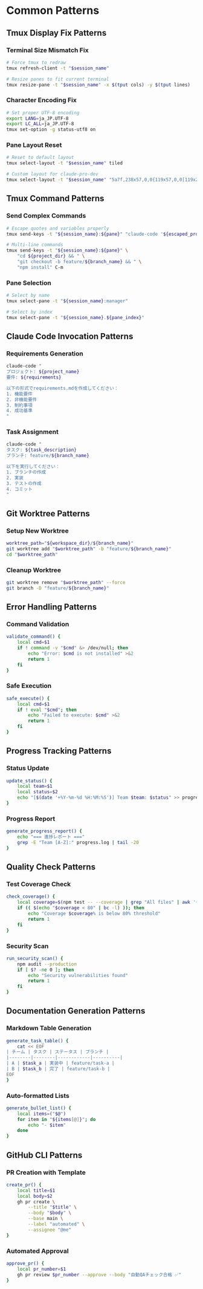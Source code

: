 # Common Patterns

## Tmux Display Fix Patterns

### Terminal Size Mismatch Fix
```bash
# Force tmux to redraw
tmux refresh-client -t "$session_name"

# Resize panes to fit current terminal
tmux resize-pane -t "$session_name" -x $(tput cols) -y $(tput lines)
```

### Character Encoding Fix
```bash
# Set proper UTF-8 encoding
export LANG=ja_JP.UTF-8
export LC_ALL=ja_JP.UTF-8
tmux set-option -g status-utf8 on
```

### Pane Layout Reset
```bash
# Reset to default layout
tmux select-layout -t "$session_name" tiled

# Custom layout for claude-pro-dev
tmux select-layout -t "$session_name" "5a7f,238x57,0,0{119x57,0,0[119x28,0,0,0,119x28,0,29,2],118x57,120,0[118x18,120,0,1,118x18,120,19,3,118x19,120,38,4]}"
```

## Tmux Command Patterns

### Send Complex Commands
```bash
# Escape quotes and variables properly
tmux send-keys -t "${session_name}:${pane}" "claude-code '${escaped_prompt}'" C-m

# Multi-line commands
tmux send-keys -t "${session_name}:${pane}" \
    "cd ${project_dir} && " \
    "git checkout -b feature/${branch_name} && " \
    "npm install" C-m
```

### Pane Selection
```bash
# Select by name
tmux select-pane -t "${session_name}:manager"

# Select by index
tmux select-pane -t "${session_name}.${pane_index}"
```

## Claude Code Invocation Patterns

### Requirements Generation
```bash
claude-code "
プロジェクト: ${project_name}
要件: ${requirements}

以下の形式でrequirements.mdを作成してください：
1. 機能要件
2. 非機能要件
3. 制約事項
4. 成功基準
"
```

### Task Assignment
```bash
claude-code "
タスク: ${task_description}
ブランチ: feature/${branch_name}

以下を実行してください：
1. ブランチの作成
2. 実装
3. テストの作成
4. コミット
"
```

## Git Worktree Patterns

### Setup New Worktree
```bash
worktree_path="${workspace_dir}/${branch_name}"
git worktree add "$worktree_path" -b "feature/${branch_name}"
cd "$worktree_path"
```

### Cleanup Worktree
```bash
git worktree remove "$worktree_path" --force
git branch -D "feature/${branch_name}"
```

## Error Handling Patterns

### Command Validation
```bash
validate_command() {
    local cmd=$1
    if ! command -v "$cmd" &> /dev/null; then
        echo "Error: $cmd is not installed" >&2
        return 1
    fi
}
```

### Safe Execution
```bash
safe_execute() {
    local cmd=$1
    if ! eval "$cmd"; then
        echo "Failed to execute: $cmd" >&2
        return 1
    fi
}
```

## Progress Tracking Patterns

### Status Update
```bash
update_status() {
    local team=$1
    local status=$2
    echo "[$(date '+%Y-%m-%d %H:%M:%S')] Team $team: $status" >> progress.log
}
```

### Progress Report
```bash
generate_progress_report() {
    echo "=== 進捗レポート ==="
    grep -E "Team [A-Z]:" progress.log | tail -20
}
```

## Quality Check Patterns

### Test Coverage Check
```bash
check_coverage() {
    local coverage=$(npm test -- --coverage | grep "All files" | awk '{print $10}' | sed 's/%//')
    if (( $(echo "$coverage < 80" | bc -l) )); then
        echo "Coverage $coverage% is below 80% threshold"
        return 1
    fi
}
```

### Security Scan
```bash
run_security_scan() {
    npm audit --production
    if [ $? -ne 0 ]; then
        echo "Security vulnerabilities found"
        return 1
    fi
}
```

## Documentation Generation Patterns

### Markdown Table Generation
```bash
generate_task_table() {
    cat << EOF
| チーム | タスク | ステータス | ブランチ |
|--------|--------|------------|----------|
| A | $task_a | 実装中 | feature/task-a |
| B | $task_b | 完了 | feature/task-b |
EOF
}
```

### Auto-formatted Lists
```bash
generate_bullet_list() {
    local items=("$@")
    for item in "${items[@]}"; do
        echo "- $item"
    done
}
```

## GitHub CLI Patterns

### PR Creation with Template
```bash
create_pr() {
    local title=$1
    local body=$2
    gh pr create \
        --title "$title" \
        --body "$body" \
        --base main \
        --label "automated" \
        --assignee "@me"
}
```

### Automated Approval
```bash
approve_pr() {
    local pr_number=$1
    gh pr review $pr_number --approve --body "自動QAチェック合格 ✅"
}
```